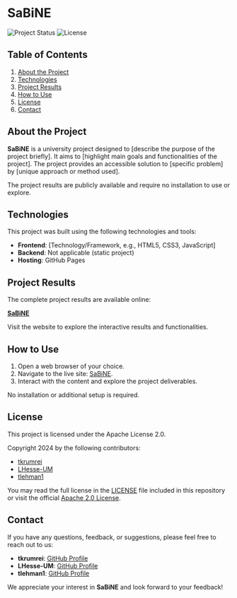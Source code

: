 # SaBiNE
![Project Status](https://img.shields.io/badge/Status-Active-brightgreen)
![License](https://img.shields.io/badge/License-Apache%202.0-blue)

## Table of Contents

1. [About the Project](#about-the-project)
2. [Technologies](#technologies)
3. [Project Results](#project-results)
4. [How to Use](#how-to-use)
5. [License](#license)
6. [Contact](#contact)

## About the Project

**SaBiNE** is a university project designed to [describe the purpose of the project briefly]. It aims to [highlight main goals and functionalities of the project]. The project provides an accessible solution to [specific problem] by [unique approach or method used].

The project results are publicly available and require no installation to use or explore.

## Technologies

This project was built using the following technologies and tools:

- **Frontend**: [Technology/Framework, e.g., HTML5, CSS3, JavaScript]
- **Backend**: Not applicable (static project)
- **Hosting**: GitHub Pages

## Project Results

The complete project results are available online:

[ **SaBiNE**](https://tkrumrei.github.io/SaBiNE/)

Visit the website to explore the interactive results and functionalities.

## How to Use

1. Open a web browser of your choice.
2. Navigate to the live site: [SaBiNE](https://tkrumrei.github.io/SaBiNE/).
3. Interact with the content and explore the project deliverables.

No installation or additional setup is required.

## License

This project is licensed under the Apache License 2.0. 

Copyright 2024 by the following contributors:

- [tkrumrei](https://github.com/tkrumrei)
- [LHesse-UM](https://github.com/LHesse-UM)
- [tlehman1](https://github.com/tlehman1)

You may read the full license in the [LICENSE](LICENSE) file included in this repository or visit the official [Apache 2.0 License](http://www.apache.org/licenses/LICENSE-2.0).

## Contact

If you have any questions, feedback, or suggestions, please feel free to reach out to us:

- **tkrumrei**: [GitHub Profile](https://github.com/tkrumrei)
- **LHesse-UM**: [GitHub Profile](https://github.com/LHesse-UM)
- **tlehman1**: [GitHub Profile](https://github.com/tlehman1)

We appreciate your interest in **SaBiNE** and look forward to your feedback!
